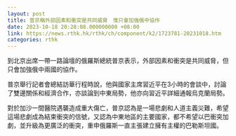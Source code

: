 ```yaml
---
layout: post
title: 普京稱外部因素和衝突是共同威脅　惟只會加強俄中協作
date: 2023-10-18 20:28:08.000000000 +08:00
link: https://news.rthk.hk/rthk/ch/component/k2/1723781-20231018.htm
categories: rthk
---
```


到北京出席一帶一路論壇的俄羅斯總統普京表示，外部因素和衝突是共同威脅，但只會加強俄中兩國的協作。

普京舉行記者會總結訪華行程時說，他與國家主席習近平在3小時的會談中，討論了雙邊關係和經濟合作，亦談論到中東局勢，他亦向習近平詳細通報烏克蘭局勢。

對於加沙一間醫院遇襲造成重大傷亡，普京認為是一場悲劇和人道主義災難，希望這場悲劇成為結束衝突的信號，又認為中東地區的主要國家，都不希望以巴衝突加劇，並升級為更廣泛的衝突，重申俄羅斯一直主張建立擁有主權的巴勒斯坦國。
